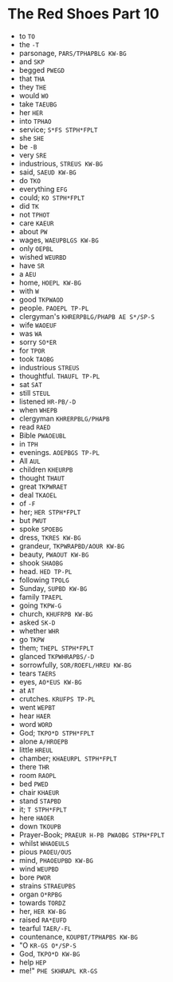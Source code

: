 # The Red Shoes Part 10

* to `TO`
* the `-T`
* parsonage, `PARS/TPHAPBLG KW-BG`
* and `SKP`
* begged `PWEGD`
* that `THA`
* they `THE`
* would `WO`
* take `TAEUBG`
* her `HER`
* into `TPHAO`
* service; `S*FS STPH*FPLT`
* she `SHE`
* be `-B`
* very `SRE`
* industrious, `STREUS KW-BG`
* said, `SAEUD KW-BG`
* do `TKO`
* everything `EFG`
* could; `KO STPH*FPLT`
* did `TK`
* not `TPHOT`
* care `KAEUR`
* about `PW`
* wages, `WAEUPBLGS KW-BG`
* only `OEPBL`
* wished `WEURBD`
* have `SR`
* a `AEU`
* home, `HOEPL KW-BG`
* with `W`
* good `TKPWAOD`
* people. `PAOEPL TP-PL`
* clergyman's `KHRERPBLG/PHAPB AE S*/SP-S`
* wife `WAOEUF`
* was `WA`
* sorry `SO*ER`
* for `TPOR`
* took `TAOBG`
* industrious `STREUS`
* thoughtful. `THAUFL TP-PL`
* sat `SAT`
* still `STEUL`
* listened `HR-PB/-D`
* when `WHEPB`
* clergyman `KHRERPBLG/PHAPB`
* read `RAED`
* Bible `PWAOEUBL`
* in `TPH`
* evenings. `AOEPBGS TP-PL`
* All `AUL`
* children `KHEURPB`
* thought `THAUT`
* great `TKPWRAET`
* deal `TKAOEL`
* of `-F`
* her; `HER STPH*FPLT`
* but `PWUT`
* spoke `SPOEBG`
* dress, `TKRES KW-BG`
* grandeur, `TKPWRAPBD/AOUR KW-BG`
* beauty, `PWAOUT KW-BG`
* shook `SHAOBG`
* head. `HED TP-PL`
* following `TPOLG`
* Sunday, `SUPBD KW-BG`
* family `TPAEPL`
* going `TKPW-G`
* church, `KHUFRPB KW-BG`
* asked `SK-D`
* whether `WHR`
* go `TKPW`
* them; `THEPL STPH*FPLT`
* glanced `TKPWHRAPBS/-D`
* sorrowfully, `SOR/ROEFL/HREU KW-BG`
* tears `TAERS`
* eyes, `AO*EUS KW-BG`
* at `AT`
* crutches. `KRUFPS TP-PL`
* went `WEPBT`
* hear `HAER`
* word `WORD`
* God; `TKPO*D STPH*FPLT`
* alone `A/HROEPB`
* little `HREUL`
* chamber; `KHAEURPL STPH*FPLT`
* there `THR`
* room `RAOPL`
* bed `PWED`
* chair `KHAEUR`
* stand `STAPBD`
* it; `T STPH*FPLT`
* here `HAOER`
* down `TKOUPB`
* Prayer-Book; `PRAEUR H-PB PWAOBG STPH*FPLT`
* whilst `WHAOEULS`
* pious `PAOEU/OUS`
* mind, `PHAOEUPBD KW-BG`
* wind `WEUPBD`
* bore `PWOR`
* strains `STRAEUPBS`
* organ `O*RPBG`
* towards `TORDZ`
* her, `HER KW-BG`
* raised `RA*EUFD`
* tearful `TAER/-FL`
* countenance, `KOUPBT/TPHAPBS KW-BG`
* "O `KR-GS O*/SP-S`
* God, `TKPO*D KW-BG`
* help `HEP`
* me!" `PHE SKHRAPL KR-GS`
